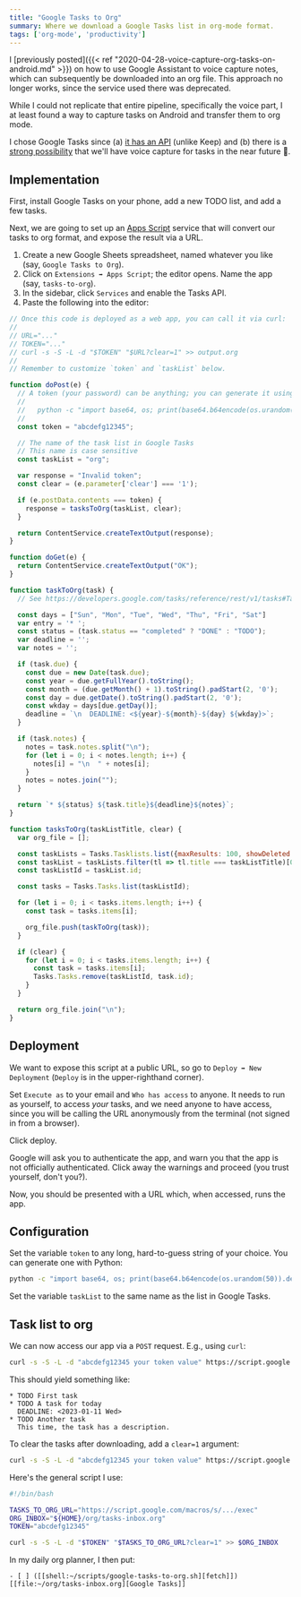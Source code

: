 ```yaml
---
title: "Google Tasks to Org"
summary: Where we download a Google Tasks list in org-mode format.
tags: ['org-mode', 'productivity']
---
```


I [previously posted]({{< ref "2020-04-28-voice-capture-org-tasks-on-android.md" >}}) on how to
use Google Assistant to voice capture notes, which can subsequently be
downloaded into an org file.
This approach no longer works, since the service used there was deprecated.

While I could not replicate that entire pipeline, specifically
the voice part, I at least found a way to capture tasks on Android and
transfer them to org mode.

I chose Google Tasks since (a) [it has an
API](https://developers.google.com/tasks/reference/rest) (unlike Keep) and
(b) there is a [strong possibility](https://9to5google.com/2022/09/20/google-tasks-assistant-reminders/)
that we'll have voice capture for tasks in the near future 🤞.

## Implementation

First, install Google Tasks on your phone, add a new TODO list, and add a few tasks.

Next, we are going to set up an [Apps
Script](https://developers.google.com/apps-script) service that will
convert our tasks to org format, and expose the result via a URL.

1. Create a new Google Sheets spreadsheet, named whatever you like (say, `Google Tasks to Org`).
2. Click on `Extensions ➡ Apps Script`; the editor opens. Name the app (say, `tasks-to-org`).
3. In the sidebar, click `Services` and enable the Tasks API.
4. Paste the following into the editor:

```javascript
// Once this code is deployed as a web app, you can call it via curl:
//
// URL="..."
// TOKEN="..."
// curl -s -S -L -d "$TOKEN" "$URL?clear=1" >> output.org
//
// Remember to customize `token` and `taskList` below.

function doPost(e) {
  // A token (your password) can be anything; you can generate it using, e.g., Python:
  //
  //   python -c "import base64, os; print(base64.b64encode(os.urandom(50)).decode('ascii'))"
  //
  const token = "abcdefg12345";

  // The name of the task list in Google Tasks
  // This name is case sensitive
  const taskList = "org";

  var response = "Invalid token";
  const clear = (e.parameter['clear'] === '1');

  if (e.postData.contents === token) {
    response = tasksToOrg(taskList, clear);
  }

  return ContentService.createTextOutput(response);
}

function doGet(e) {
  return ContentService.createTextOutput("OK");
}

function taskToOrg(task) {
  // See https://developers.google.com/tasks/reference/rest/v1/tasks#Task

  const days = ["Sun", "Mon", "Tue", "Wed", "Thu", "Fri", "Sat"]
  var entry = '* ';
  const status = (task.status == "completed" ? "DONE" : "TODO");
  var deadline = '';
  var notes = '';

  if (task.due) {
    const due = new Date(task.due);
    const year = due.getFullYear().toString();
    const month = (due.getMonth() + 1).toString().padStart(2, '0');
    const day = due.getDate().toString().padStart(2, '0');
    const wkday = days[due.getDay()];
    deadline = `\n  DEADLINE: <${year}-${month}-${day} ${wkday}>`;
  }

  if (task.notes) {
    notes = task.notes.split("\n");
    for (let i = 0; i < notes.length; i++) {
      notes[i] = "\n  " + notes[i];
    }
    notes = notes.join("");
  }

  return `* ${status} ${task.title}${deadline}${notes}`;
}

function tasksToOrg(taskListTitle, clear) {
  var org_file = [];

  const taskLists = Tasks.Tasklists.list({maxResults: 100, showDeleted: true, showCompleted: true, showHidden: true}).items;
  const taskList = taskLists.filter(tl => tl.title === taskListTitle)[0];
  const taskListId = taskList.id;

  const tasks = Tasks.Tasks.list(taskListId);

  for (let i = 0; i < tasks.items.length; i++) {
    const task = tasks.items[i];

    org_file.push(taskToOrg(task));
  }

  if (clear) {
    for (let i = 0; i < tasks.items.length; i++) {
      const task = tasks.items[i];
      Tasks.Tasks.remove(taskListId, task.id);
    }
  }

  return org_file.join("\n");
}
```

## Deployment

We want to expose this script at a public URL, so go to `Deploy ➡ New Deployment` (`Deploy` is in the upper-righthand corner).

Set `Execute as` to your email and `Who has access` to anyone.
It needs to run as yourself, to access *your* tasks, and we need anyone to have access, since you will be calling the URL anonymously from the terminal (not signed in from a browser).

Click deploy.

Google will ask you to authenticate the app, and warn you that the app
is not officially authenticated. Click away the warnings and proceed
(you trust yourself, don't you?).

Now, you should be presented with a URL which, when accessed, runs the app.

## Configuration

Set the variable `token` to any long, hard-to-guess string of your choice. You can generate one with Python:

```sh
python -c "import base64, os; print(base64.b64encode(os.urandom(50)).decode('ascii'))"
```

Set the variable `taskList` to the same name as the list in Google Tasks.

## Task list to org

We can now access our app via a `POST` request.  E.g., using `curl`:


```sh
curl -s -S -L -d "abcdefg12345 your token value" https://script.google.com/macros/s/abc123-app-id-generated-by-google/exec
```

This should yield something like:

```text
* TODO First task
* TODO A task for today
  DEADLINE: <2023-01-11 Wed>
* TODO Another task
  This time, the task has a description.
```

To clear the tasks after downloading, add a `clear=1` argument:

```sh
curl -s -S -L -d "abcdefg12345 your token value" https://script.google.com/macros/s/abc123-app-id-generated-by-google/exec?clear=1
```

Here's the general script I use:

```sh
#!/bin/bash

TASKS_TO_ORG_URL="https://script.google.com/macros/s/.../exec"
ORG_INBOX="${HOME}/org/tasks-inbox.org"
TOKEN="abcdefg12345"

curl -s -S -L -d "$TOKEN" "$TASKS_TO_ORG_URL?clear=1" >> $ORG_INBOX
```

In my daily org planner, I then put:

```text
- [ ] ([[shell:~/scripts/google-tasks-to-org.sh][fetch]]) [[file:~/org/tasks-inbox.org][Google Tasks]]
```
